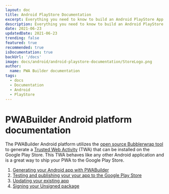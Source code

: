 ```yaml
---
layout: doc
title: Android PlayStore Documentation
excerpt: Everything you need to know to build an Android PlayStore App from your PWA
description: Everything you need to know to build an Android PlayStore App from your PWA
date: 2021-06-23
updatedDate: 2021-06-23
trending: false
featured: true
recommended: true
isDocumentation: true
backUrl: '/docs'
image: docs/android/android-playstore-documentation/StoreLogo.png
author:
  name: PWA Builder documentation
tags:
  - docs
  - Documentation
  - Android
  - PlayStore
---
```


# PWABuilder Android platform documentation

The PWABuilder Android platform utilizes the [open source Bubblerwrap tool](https://github.com/GoogleChromeLabs/bubblewrap) to generate a [Trusted Web Activity](https://developers.google.com/web/android/trusted-web-activity/) (TWA) that can be installed on the Google Play Store. This TWA behaves like any other Android application and is a great way to ship your PWA to the Google Play Store.

1. [Generating your Android app with PWABuilder](/docs/android/generating-android-package)
2. [Testing and publishing your your app to the Google Play Store](/docs/android/next-steps-documentation)
3. [Updating your existing app](/docs/android/updating-your-existing-app)
4. [Signing your Unsigned package](/docs/android/unsigned-package-documentation)